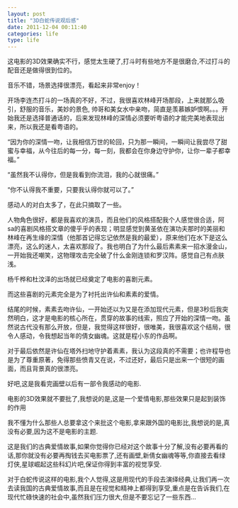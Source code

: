 ```yaml
---
layout: post
title: "3D白蛇传说观后感"
date: 2011-12-04 00:11:40
categories: life
type: life
---
```


这电影的3D效果确实不行，感觉太生硬了,打斗时有些地方不是很磨合,不过打斗的配音还是做得很到位的。

音乐不错，场景选择很漂亮，看起来非常enjoy！

开场李连杰打斗的一场真的不好，不过，我很喜欢林峰开场那段，上来就那么吸引，舒服的音乐，美妙的景色, 帅哥和美女水中亲吻，简直是羡慕嫉妒恨啊。。。开始我还是选择普通话的，后来发现林峰的深情必须要听粤语的才能完美地表现出来，所以我还是看粤语的。

“因为你的深情一吻，让我相信万世的轮回，只为那一瞬间，一瞬间让我尝尽了甜蜜与幸福，从今往后的每一分，每一刻，我都会在你身边守护你，让你一辈子都幸福。”

“虽然我不认得你，但是我看到你流泪，我的心就很痛。”

“你不认得我不重要，只要我认得你就可以了。”

感动人的对白太多了，在此只摘取了一些。

人物角色很好，都是我喜欢的演员，而且他们的风格搭配我个人感觉很合适，阿sa的喜剧风格搭文章的傻乎乎的表现；明显感觉到黄圣依在演功夫那时的美丽和林峰在再生缘的深情（他那首记得忘记依然是我的最爱），原来他们在水下是这么漂亮，这么的迷人，太喜欢那段了。我也明白了为什么最后素素来一招水漫金山，一开始我还嘲笑，这物理攻击完全破了什么金刚连锁和罗汉阵。感觉自己有点肤浅。

杨千桦和杜汶泽的出场就已经奠定了电影的喜剧元素。

而这些喜剧的元素完全是为了衬托出许仙和素素的爱情。

结尾的时候，素素去吻许仙，一开始还以为又是在添加现代元素，但是3秒后我突然明白，这才是电影的核心所在，贯穿的故事的线索，照应了开始的深情一吻。虽然说古代没有那么开放，但是，我觉得这样很好，很唯美，我很喜欢这个结局，很令人感动，令我想起当年的倩女幽魂。这就是程小东的作品啊。

对于最后依然是许仙在塔外扫地守护着素素，我认为这段真的不需要；也许程导也是为了尊重原著，免得那些愤青又在说，不过还好，最后只是出来一个很短的画面，而且背景真的很漂亮。

好吧,这是我看完画壁以后有一部令我感动的电影.

电影的3D效果就不要批了,我想说的是,这是一个爱情电影,那些效果只是起到装饰的作用

我不懂为什么那些人总要拿这个来批这个电影,拿来跟外国的电影比,我想说的是,真没有必要,因为这不是电影的主题.

这是我们的古典爱情故事,如果你觉得你已经对这个故事十分了解,没有必要再看的话,那你就没有必要再掏钱去买电影票了,还有画壁,新倩女幽魂等等,你直接去看绿灯侠,星球崛起这些科幻片吧,保证你得到丰富的视觉享受.

对于白蛇传说这样的电影,我个人觉得,这是用现代的手段去演绎经典,让我们再一次去读我国的古典爱情故事,而且是在视觉和精神上都得到享受,重点是在告诉我们,在现代忙碌快速的社会中,虽然我们压力很大,但是不要忘记了一些东西…